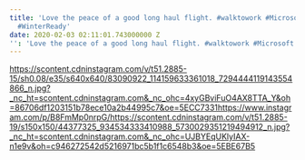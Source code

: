 ```yaml
---
title: 'Love the peace of a good long haul flight. #walktowork #Microsoft #Seattle
  #WinterReady'
date: 2020-02-03 02:11:01.743000000 Z
'': 'Love the peace of a good long haul flight. #walktowork #Microsoft #Seattle #WinterReady'
---
```


https://scontent.cdninstagram.com/v/t51.2885-15/sh0.08/e35/s640x640/83090922_114159633361018_7294444119143554866_n.jpg?_nc_ht=scontent.cdninstagram.com&_nc_ohc=4xyGBviFuO4AX8TTA_Y&oh=86706df1203151b78ece10a2b44995c7&oe=5ECC7331https://www.instagram.com/p/B8FmMp0nrpG/https://scontent.cdninstagram.com/v/t51.2885-19/s150x150/44377325_934534333410988_5730029351219494912_n.jpg?_nc_ht=scontent.cdninstagram.com&_nc_ohc=UJBYEqUKlyIAX-n1e9v&oh=c946272542d5216971bc5b1f1c6548b3&oe=5EBE67B5